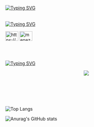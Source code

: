 <a href="https://git.io/typing-svg"><img src="https://readme-typing-svg.demolab.com?font=Fira+Code&weight=900&size=30&pause=1000&color=8953F7&center=falso&vCenter=falso&repeat=verdadeiro&width=650&height=65&lines=Ol%C3%A1+sou+o+Guilherme%2C+Bem+vindo!" alt="Typing SVG" /></a>
<br>
<br>
<br>
<a href="https://git.io/typing-svg"><img src="https://readme-typing-svg.demolab.com?font=Fira+Code&size=23&pause=1000&color=845BE6&center=verdadeiro&vCenter=verdadeiro&repeat=verdadeiro&width=435&height=40&lines=Conecte-se+comigo%3A" alt="Typing SVG" /></a>
<p align="left">
<a href="https://linkedin.com/in/https://www.linkedin.com/in/rosamenezes/" target="blank"><img align="center" src="https://raw.githubusercontent.com/rahuldkjain/github-profile-readme-generator/master/src/images/icons/Social/linked-in-alt.svg" alt="https://www.linkedin.com/in/rosamenezes/" height="30" width="40" /></a>
<a href="https://instagram.com/menezes8g" target="blank"><img align="center" src="https://raw.githubusercontent.com/rahuldkjain/github-profile-readme-generator/master/src/images/icons/Social/instagram.svg" alt="menezes8g" height="30" width="40" /></a>
</p>
<br>
<br>

<a href="https://git.io/typing-svg"><img src="https://readme-typing-svg.demolab.com?font=Fira+Code&size=23&pause=1000&color=845BE6&center=verdadeiro&vCenter=verdadeiro&repeat=verdadeiro&width=435&lines=Stacks%3A" alt="Typing SVG" /></a>

<p align="center">
  <a href="https://skillicons.dev">
    <img src="https://skillicons.dev/icons?i=react,ts,js,html,css,tailwind,vite,redux,py,nodejs,vscode,mysql,express,docker,java,sequelize,maven,linux,jest,idea,vscode,git,github,figma&perline=12" />
  </a>
</p>
<br>
<br>
<br>
<br>

![Top Langs](https://github-readme-stats.vercel.app/api/top-langs/?username=rosamenezes&langs_count=8&theme=transparent)

![Anurag's GitHub stats](https://github-readme-stats.vercel.app/api?username=rosamenezes&show_icons=true&theme=transparent)

